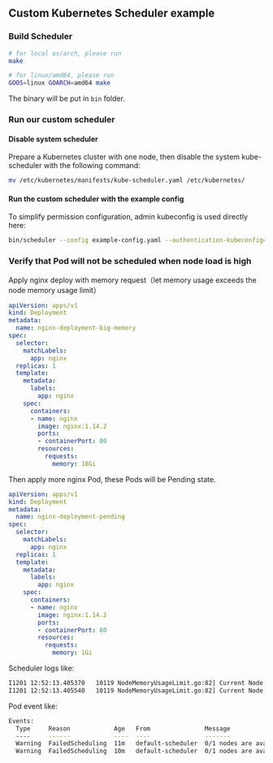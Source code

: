 ## Custom Kubernetes Scheduler example

### Build Scheduler

```bash
# for local os/arch, please run
make

# for linux/amd64, please run
GOOS=linux GOARCH=amd64 make
```

The binary will be put in `bin` folder.

### Run our custom scheduler

#### Disable system scheduler

Prepare a Kubernetes cluster with one node, then disable the system kube-scheduler with the following command:

```bash
mv /etc/kubernetes/manifests/kube-scheduler.yaml /etc/kubernetes/
```

#### Run the custom scheduler with the example config

To simplify permission configuration, admin kubeconfig is used directly here:

```bash
bin/scheduler --config example-config.yaml --authentication-kubeconfig=/etc/kubernetes/admin.conf --authorization-kubeconfig=/etc/kubernetes/admin.conf
```

### Verify that Pod will not be scheduled when node load is high

Apply nginx deploy with memory request（let memory usage exceeds the node memory usage limit）

```yaml
apiVersion: apps/v1
kind: Deployment
metadata:
  name: nginx-deployment-big-memory
spec:
  selector:
    matchLabels:
      app: nginx
  replicas: 1
  template:
    metadata:
      labels:
        app: nginx
    spec:
      containers:
      - name: nginx
        image: nginx:1.14.2
        ports:
        - containerPort: 80
        resources:
          requests:
            memory: 18Gi
```

Then apply more nginx Pod, these Pods will be Pending state.

```yaml
apiVersion: apps/v1
kind: Deployment
metadata:
  name: nginx-deployment-pending
spec:
  selector:
    matchLabels:
      app: nginx
  replicas: 1
  template:
    metadata:
      labels:
        app: nginx
    spec:
      containers:
      - name: nginx
        image: nginx:1.14.2
        ports:
        - containerPort: 80
        resources:
          requests:
            memory: 1Gi
```

Scheduler logs like:

```bash
I1201 12:52:13.405370   10119 NodeMemoryUsageLimit.go:82] Current Node memory usage 60.45660111469591, limit 20
I1201 12:52:13.405540   10119 NodeMemoryUsageLimit.go:82] Current Node memory usage 60.45660111469591, limit 20
```

Pod event like:

```bash
Events:
  Type     Reason            Age   From               Message
  ----     ------            ----  ----               -------
  Warning  FailedScheduling  11m   default-scheduler  0/1 nodes are available: 1 node memory usage reach the limit 20.
  Warning  FailedScheduling  10m   default-scheduler  0/1 nodes are available: 1 node memory usage reach the limit 20.
```
